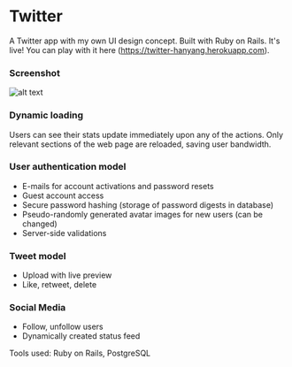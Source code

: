 # Twitter

A Twitter app with my own UI design concept. Built with Ruby on Rails.
It's live! You can play with it here (https://twitter-hanyang.herokuapp.com).

### Screenshot
![alt text](https://raw.githubusercontent.com/hanyangtay/twitter/master/twitter.jpg "Twitter")

### Dynamic loading

Users can see their stats update immediately upon any of the actions. Only relevant sections of the web page are reloaded, saving user bandwidth.
    
### User authentication model
  * E-mails for account activations and password resets
  * Guest account access
  * Secure password hashing (storage of password digests in database)
  * Pseudo-randomly generated avatar images for new users (can be changed)
  * Server-side validations
  

### Tweet model
  * Upload  with live preview
  * Like, retweet, delete
    

### Social Media
  * Follow, unfollow users
  * Dynamically created status feed
    

Tools used: Ruby on Rails, PostgreSQL
